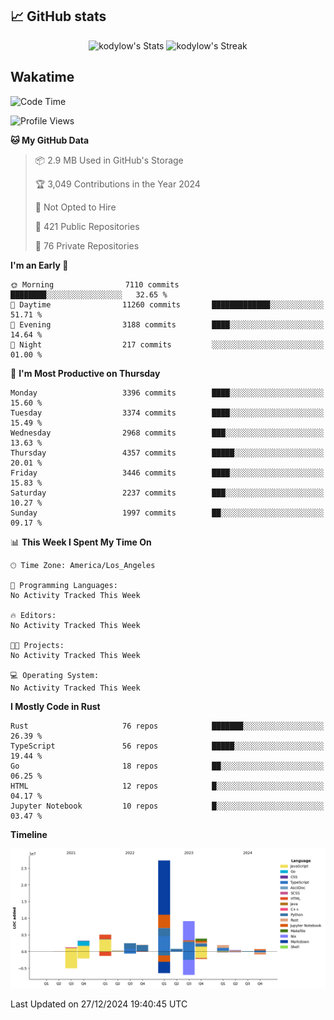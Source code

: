 ## 📈 GitHub stats
<!--START_SECTION:github-->
<div class="badges-githubstats">
  <p align="center">
    <img src="https://github-readme-stats.vercel.app/api?username=kodylow&theme=tokyonight&show_icons=true&hide_border=true&count_private=true" alt="kodylow's Stats" height="165">
    <img src="https://github-readme-streak-stats.herokuapp.com/?user=kodylow&theme=tokyonight&hide_border=true" alt="kodylow's Streak" height="165">
  </p>
</div>
<!--END_SECTION:github-->

## Wakatime 
<!--START_SECTION:waka-->
![Code Time](http://img.shields.io/badge/Code%20Time-1%2C292%20hrs%2010%20mins-blue)

![Profile Views](http://img.shields.io/badge/Profile%20Views-0-blue)

**🐱 My GitHub Data** 

> 📦 2.9 MB Used in GitHub's Storage 
 > 
> 🏆 3,049 Contributions in the Year 2024
 > 
> 🚫 Not Opted to Hire
 > 
> 📜 421 Public Repositories 
 > 
> 🔑 76 Private Repositories 
 > 
**I'm an Early 🐤** 

```text
🌞 Morning                7110 commits        ████████░░░░░░░░░░░░░░░░░   32.65 % 
🌆 Daytime                11260 commits       █████████████░░░░░░░░░░░░   51.71 % 
🌃 Evening                3188 commits        ████░░░░░░░░░░░░░░░░░░░░░   14.64 % 
🌙 Night                  217 commits         ░░░░░░░░░░░░░░░░░░░░░░░░░   01.00 % 
```
📅 **I'm Most Productive on Thursday** 

```text
Monday                   3396 commits        ████░░░░░░░░░░░░░░░░░░░░░   15.60 % 
Tuesday                  3374 commits        ████░░░░░░░░░░░░░░░░░░░░░   15.49 % 
Wednesday                2968 commits        ███░░░░░░░░░░░░░░░░░░░░░░   13.63 % 
Thursday                 4357 commits        █████░░░░░░░░░░░░░░░░░░░░   20.01 % 
Friday                   3446 commits        ████░░░░░░░░░░░░░░░░░░░░░   15.83 % 
Saturday                 2237 commits        ███░░░░░░░░░░░░░░░░░░░░░░   10.27 % 
Sunday                   1997 commits        ██░░░░░░░░░░░░░░░░░░░░░░░   09.17 % 
```


📊 **This Week I Spent My Time On** 

```text
🕑︎ Time Zone: America/Los_Angeles

💬 Programming Languages: 
No Activity Tracked This Week

🔥 Editors: 
No Activity Tracked This Week

🐱‍💻 Projects: 
No Activity Tracked This Week

💻 Operating System: 
No Activity Tracked This Week
```

**I Mostly Code in Rust** 

```text
Rust                     76 repos            ███████░░░░░░░░░░░░░░░░░░   26.39 % 
TypeScript               56 repos            █████░░░░░░░░░░░░░░░░░░░░   19.44 % 
Go                       18 repos            ██░░░░░░░░░░░░░░░░░░░░░░░   06.25 % 
HTML                     12 repos            █░░░░░░░░░░░░░░░░░░░░░░░░   04.17 % 
Jupyter Notebook         10 repos            █░░░░░░░░░░░░░░░░░░░░░░░░   03.47 % 
```



**Timeline**

![Lines of Code chart](https://raw.githubusercontent.com/Kodylow/Kodylow/master/assets/bar_graph.png)


 Last Updated on 27/12/2024 19:40:45 UTC
<!--END_SECTION:waka-->
